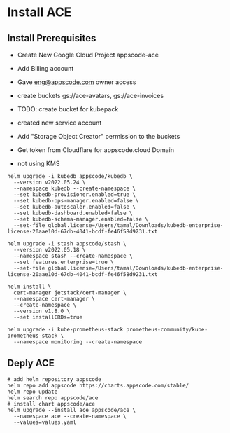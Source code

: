 # Install ACE

## Install Prerequisites

- Create New Google Cloud Project appscode-ace
- Add Billing account
- Gave eng@appscode.com owner access

- create buckets gs://ace-avatars, gs://ace-invoices
- TODO: create bucket for kubepack
- created new service account
- Add "Storage Object Creator" permission to the buckets

- Get token from Cloudflare for appscode.cloud Domain
- not using KMS


```
helm upgrade -i kubedb appscode/kubedb \
  --version v2022.05.24 \
  --namespace kubedb --create-namespace \
  --set kubedb-provisioner.enabled=true \
  --set kubedb-ops-manager.enabled=false \
  --set kubedb-autoscaler.enabled=false \
  --set kubedb-dashboard.enabled=false \
  --set kubedb-schema-manager.enabled=false \
  --set-file global.license=/Users/tamal/Downloads/kubedb-enterprise-license-20aae10d-67db-4041-bcdf-fe46f58d9231.txt

helm upgrade -i stash appscode/stash \
  --version v2022.05.18 \
  --namespace stash --create-namespace \
  --set features.enterprise=true \
  --set-file global.license=/Users/tamal/Downloads/kubedb-enterprise-license-20aae10d-67db-4041-bcdf-fe46f58d9231.txt

helm install \
  cert-manager jetstack/cert-manager \
  --namespace cert-manager \
  --create-namespace \
  --version v1.8.0 \
  --set installCRDs=true

helm upgrade -i kube-prometheus-stack prometheus-community/kube-prometheus-stack \
  --namespace monitoring --create-namespace
```

## Deply ACE


```
# add helm repository appscode
helm repo add appscode https://charts.appscode.com/stable/
helm repo update
helm search repo appscode/ace
# install chart appscode/ace
helm upgrade --install ace appscode/ace \
  --namespace ace --create-namespace \
  --values=values.yaml

```